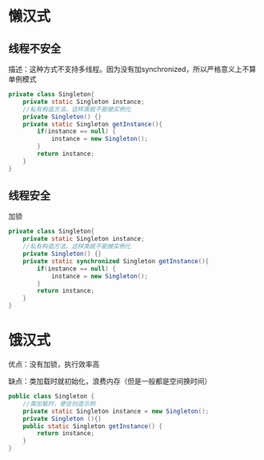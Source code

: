 # 懒汉式

## 线程不安全

描述：这种方式不支持多线程。因为没有加synchronized，所以严格意义上不算单例模式

```java
private class Singleton{
    private static Singleton instance;
    //私有构造方法，这样类就不能被实例化
    private Singleton() {}
    private static Singleton getInstance(){
        if(instance == null) {
            instance = new Singleton();
        }
        return instance;
    }
}
```

## 线程安全

加锁

```java
private class Singleton{
    private static Singleton instance;
    //私有构造方法，这样类就不能被实例化
    private Singleton() {}
    private static synchronized Singleton getInstance(){
        if(instance == null) {
            instance = new Singleton();
        }
        return instance;
    }
}
```

# 饿汉式

优点：没有加锁，执行效率高

缺点：类加载时就初始化，浪费内存（但是一般都是空间换时间）

```java
public class Singleton {
    //类加载时，便会创造示例
    private static Singleton instance = new Singleton();  
    private Singleton (){}  
    public static Singleton getInstance() {  
        return instance;  
    }  
}
```

